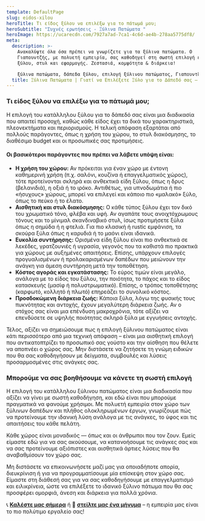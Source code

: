 ```yaml
---
template: DefaultPage
slug: eidos-xilou
heroTitle: Τι είδος ξύλου να επιλέξω για το πάτωμά μου;
heroSubtitle: "Συχνές ερωτήσεις - Ξύλινα Πατώματα "
heroImage: https://ucarecdn.com/7927a7ad-7ca1-4c6d-ae4b-278aa5775df8/
meta:
  description: >-
    Ανακαλύψτε όλα όσα πρέπει να γνωρίζετε για τα ξύλινα πατώματα. Ο
    Γιαπουντζής, με πολυετή εμπειρία, σας καθοδηγεί στη σωστή επιλογή είδους
    ξύλου, στυλ και εφαρμογής. Ζεστασιά, κομψότητα & διάρκεια!

    ξύλινα πατώματα, δάπεδα ξύλου, επιλογή ξύλινου πατώματος, Γιαπουντζής, φυσικό ξύλο, δρυς δάπεδο, τοποθέτηση πατώματος, ξύλινο δάπεδο 
  title: Ξύλινα Πατώματα | Γιατί να Επιλέξετε Ξύλο για το Δάπεδό σας – Γιαπουντζής
---
```

### **Τι είδος ξύλου να επιλέξω για το πάτωμά μου;**

Η επιλογή του κατάλληλου ξύλου για το δάπεδό σας είναι μια διαδικασία που απαιτεί προσοχή, καθώς κάθε είδος έχει τα δικά του χαρακτηριστικά, πλεονεκτήματα και περιορισμούς. Η τελική απόφαση εξαρτάται από πολλούς παράγοντες, όπως η χρήση του χώρου, το στυλ διακόσμησης, το διαθέσιμο budget και οι προσωπικές σας προτιμήσεις.

#### Οι βασικότεροι παράγοντες που πρέπει να λάβετε υπόψη είναι:

* **Η χρήση του χώρου:** Αν πρόκειται για έναν χώρο με έντονη καθημερινή χρήση (π.χ. σαλόνι, κουζίνα ή επαγγελματικός χώρος), τότε προτείνονται σκληρά και ανθεκτικά είδη ξύλου, όπως η δρυς (βελανιδιά), η οξιά ή το ιρόκο. Αντιθέτως, για υπνοδωμάτια ή πιο «ήσυχους» χώρους, μπορεί να επιλεγεί και κάποιο πιο «μαλακό» ξύλο, όπως το πεύκο ή το έλατο.
* **Αισθητική και στυλ διακόσμησης:** Ο κάθε τύπος ξύλου έχει τον δικό του χρωματικό τόνο, φλέβα και υφή. Αν αγαπάτε τους ανοιχτόχρωμους τόνους και το μίνιμαλ σκανδιναβικό στυλ, ίσως προτιμήσετε ξύλα όπως η σημύδα ή η φτελιά. Για πιο κλασική ή rustic εμφάνιση, τα σκούρα ξύλα όπως η καρυδιά ή το μαόνι είναι ιδανικά.
* **Ευκολία συντήρησης:** Ορισμένα είδη ξύλου είναι πιο ανθεκτικά σε λεκέδες, γρατζουνιές ή υγρασία, γεγονός που τα καθιστά πιο πρακτικά για χώρους με αυξημένες απαιτήσεις. Επίσης, υπάρχουν επιλογές προγυαλισμένων ή προλακαρισμένων δαπέδων που μειώνουν την ανάγκη για άμεση συντήρηση μετά την τοποθέτηση.
* **Κόστος αγοράς και εγκατάστασης:** Το εύρος τιμών είναι μεγάλο, ανάλογα με το είδος του ξύλου, την ποιότητα, το πάχος και το είδος κατασκευής (μασίφ ή πολυστρωματικό). Επίσης, ο τρόπος τοποθέτησης (καρφωτό, κολλητό ή πλωτό) επηρεάζει το συνολικό κόστος.
* **Προσδοκώμενη διάρκεια ζωής:** Κάποια ξύλα, λόγω της φυσικής τους πυκνότητας και αντοχής, έχουν μεγαλύτερη διάρκεια ζωής. Αν ο στόχος σας είναι μια επένδυση μακροχρόνια, τότε αξίζει να επενδύσετε σε υψηλής ποιότητας σκληρά ξύλα με εγγυήσεις αντοχής.

Τέλος, αξίζει να σημειώσουμε πως η επιλογή ξύλινου πατώματος είναι κάτι περισσότερο από μια τεχνική απόφαση – είναι μια αισθητική επιλογή που αντικατοπτρίζει το προσωπικό σας γούστο και την αίσθηση που θέλετε να αποπνέει ο χώρος σας. Μην διστάσετε να ζητήσετε τη γνώμη ειδικών που θα σας καθοδηγήσουν με δείγματα, συμβουλές και λύσεις προσαρμοσμένες στις ανάγκες σας.

### **Μπορούμε να σας βοηθήσουμε να κάνετε τη σωστή επιλογή**

Η επιλογή του κατάλληλου ξύλινου πατώματος είναι μια διαδικασία που αξίζει να γίνει με σωστή καθοδήγηση, και εδώ είναι που μπορούμε πραγματικά να φανούμε χρήσιμοι. Με πολυετή εμπειρία στον χώρο των ξύλινων δαπέδων και πλήθος ολοκληρωμένων έργων, γνωρίζουμε πώς να προτείνουμε την ιδανική λύση ανάλογα με τις ανάγκες, το ύφος και τις απαιτήσεις του κάθε πελάτη.

Κάθε χώρος είναι μοναδικός — όπως και οι άνθρωποι που τον ζουν. Εμείς είμαστε εδώ για να σας ακούσουμε, να κατανοήσουμε τις ανάγκες σας και να σας προτείνουμε αξιόπιστες και αισθητικά άρτιες λύσεις που θα αναβαθμίσουν τον χώρο σας.

Μη διστάσετε να επικοινωνήσετε μαζί μας για οποιαδήποτε απορία, διευκρίνιση ή για να προγραμματίσουμε μία επίσκεψη στον χώρο σας. Είμαστε στη διάθεσή σας για να σας καθοδηγήσουμε με επαγγελματισμό και ειλικρίνεια, ώστε να επιλέξετε το ιδανικό ξύλινο πάτωμα που θα σας προσφέρει ομορφιά, άνεση και διάρκεια για πολλά χρόνια.

📞 **[Καλέστε μας σήμερα](tel:+306944756725)** ή 📩 **[στείλτε μας ένα μήνυμα](https://xilinapatomata.gr/contact/)** – η εμπειρία μας είναι το πιο πολύτιμο εργαλείο σας!